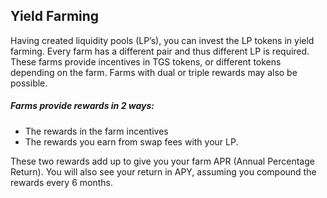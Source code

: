 ﻿## Yield Farming
Having created liquidity pools (LP’s), you can invest the LP tokens in yield farming. Every farm has a different pair and thus different LP is required. These farms provide incentives in TGS tokens, or different tokens depending on the farm. Farms with dual or triple rewards may also be possible.

##### Farms provide rewards in 2 ways:
* The rewards in the farm incentives
* The rewards you earn from swap fees with your LP.

These two rewards add up to give you your farm APR (Annual Percentage Return). You will also see your return in APY, assuming you compound the rewards every 6 months.
